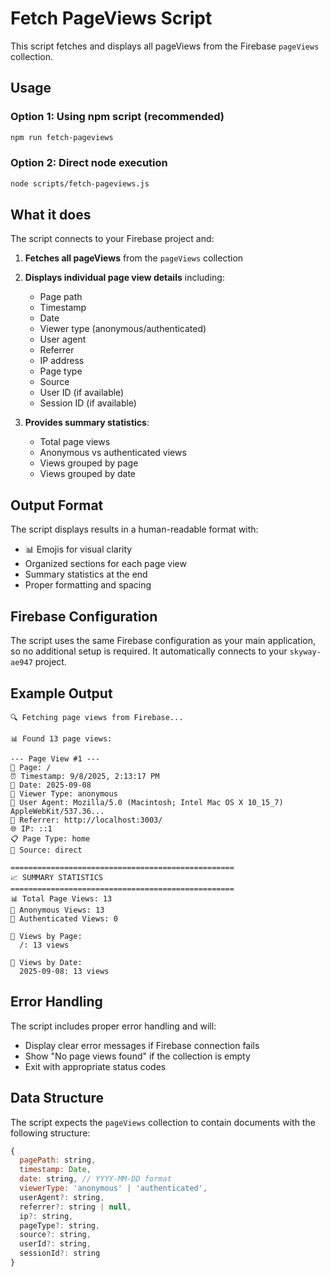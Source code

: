 # Fetch PageViews Script

This script fetches and displays all pageViews from the Firebase `pageViews` collection.

## Usage

### Option 1: Using npm script (recommended)
```bash
npm run fetch-pageviews
```

### Option 2: Direct node execution
```bash
node scripts/fetch-pageviews.js
```

## What it does

The script connects to your Firebase project and:

1. **Fetches all pageViews** from the `pageViews` collection
2. **Displays individual page view details** including:
   - Page path
   - Timestamp
   - Date
   - Viewer type (anonymous/authenticated)
   - User agent
   - Referrer
   - IP address
   - Page type
   - Source
   - User ID (if available)
   - Session ID (if available)

3. **Provides summary statistics**:
   - Total page views
   - Anonymous vs authenticated views
   - Views grouped by page
   - Views grouped by date

## Output Format

The script displays results in a human-readable format with:
- 📊 Emojis for visual clarity
- Organized sections for each page view
- Summary statistics at the end
- Proper formatting and spacing

## Firebase Configuration

The script uses the same Firebase configuration as your main application, so no additional setup is required. It automatically connects to your `skyway-ae947` project.

## Example Output

```
🔍 Fetching page views from Firebase...

📊 Found 13 page views:

--- Page View #1 ---
📄 Page: /
⏰ Timestamp: 9/8/2025, 2:13:17 PM
📅 Date: 2025-09-08
👤 Viewer Type: anonymous
🤖 User Agent: Mozilla/5.0 (Macintosh; Intel Mac OS X 10_15_7) AppleWebKit/537.36...
🔗 Referrer: http://localhost:3003/
🌐 IP: ::1
📋 Page Type: home
📡 Source: direct

==================================================
📈 SUMMARY STATISTICS
==================================================
📊 Total Page Views: 13
👤 Anonymous Views: 13
🔐 Authenticated Views: 0

📄 Views by Page:
  /: 13 views

📅 Views by Date:
  2025-09-08: 13 views
```

## Error Handling

The script includes proper error handling and will:
- Display clear error messages if Firebase connection fails
- Show "No page views found" if the collection is empty
- Exit with appropriate status codes

## Data Structure

The script expects the `pageViews` collection to contain documents with the following structure:

```javascript
{
  pagePath: string,
  timestamp: Date,
  date: string, // YYYY-MM-DD format
  viewerType: 'anonymous' | 'authenticated',
  userAgent?: string,
  referrer?: string | null,
  ip?: string,
  pageType?: string,
  source?: string,
  userId?: string,
  sessionId?: string
}
```
